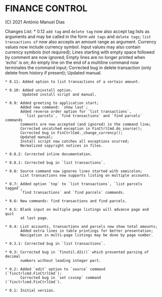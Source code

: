 FINANCE CONTROL
===============

(C) 2021 António Manuel Dias

Changes List:
    * 0.12  `add tag` and `delete tag` now also accept tag lists as arguments
            and may be called in the form `add tags` and `delete tags`;
            `list transactions of` now also accepts an amount range as argument.
            Currency values now include currency symbol. Input values may also
              contain currency symbols (not required);
            Lines starting with empty space followed by comment are now ignored;
            Empty lines are no longer printed when 'echo' is on;
            An empty line on the end of a multiline command now terminates the
              command input;
            Corrected bug in delete transaction (only delete from history if
              present);
            Updated manual.

    * 0.11: Added option to list transactions of a certain amount.

    * 0.10: Added uninstall option.
            Updated install script and manual.

    * 0.9: Added greeting to application start;
           Added new command: `show last`;
           Added reverse order option for `list transactions`,
             `list parcels`, `find transactions` and `find parcels` commands
           Comments are now accepted (and ignored) in the command line;
           Corrected uncatched exception in FinCtrlCmd.do_source();
           Corrected bug in FinCtrlCmd._change_currency();
           Updated manual;
           Install script now catches all exceptions ocurred;
           Normalized copyright notices in files.

    * 0.8.2: Corrected inline documentation.

    * 0.8.1: Corrected bug in `list transactions`.

    * 0.8: Source command now ignores lines started with semicolon;
           List transactions now supports listing on multiple accounts.

    * 0.7: Added option `top` to `list transactions`, `list parcels tagged`,
           `find transactions` and `find parcels` commands.

    * 0.6: New commands: find transactions and find parcels.

    * 0.5: Blank input on multiple page listings will advance page and quit
           at last page.

    * 0.4: List accounts, transactions and parcels now show total amounts;
           Added extra lines in table printings for better presentation;
           Navigation in multi-page listings may be done by page number.

    * 0.3.1: Corrected bug in `list transactions`.

    * 0.3: Corrected bug in `finutil.d2i()` which prevented parsing of decimal
           numbers without leading integer part.

    * 0.2: Added `edit` option to `source` command (`finctrlcmd.FinCtrlCmd`);
           Corrected bug in `set csvsep` command (`finctrlcmd.FinCtrlCmd`).

    * 0.1: Initial version.
